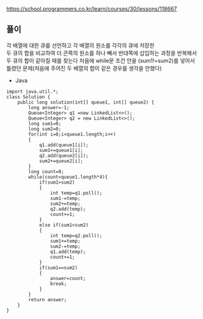 https://school.programmers.co.kr/learn/courses/30/lessons/118667
## 풀이
각 배열에 대한 큐를 선언하고 각 배열의 원소를 각각의 큐에 저장한<br>
두 큐의 합을 비교하여 더 큰쪽의 원소를 하나 빼서 반대쪽에 삽입하는 과정을 반복해서 두 큐의 합이 같아질 때를 찾는다
처음에 while문 조건 안을 (sum1!=sum2)를 넣어서 틀렸던 문제(처음에 주어진 두 배열의 합이 같은 경우를 생각을 안했다)
- Java
```
import java.util.*;
class Solution {
    public long solution(int[] queue1, int[] queue2) {
        long answer=-1;
        Queue<Integer> q1 =new LinkedList<>();
        Queue<Integer> q2 = new LinkedList<>();
        long sum1=0;
        long sum2=0;
        for(int i=0;i<queue1.length;i++)
        {
            q1.add(queue1[i]);
            sum1+=queue1[i];
            q2.add(queue2[i]);
            sum2+=queue2[i];
        }
        long count=0;
        while(count<queue1.length*4){    
            if(sum1>sum2)
            {
                int temp=q1.poll();
                sum1-=temp;
                sum2+=temp;
                q2.add(temp);
                count+=1;
            }
            else if(sum1<sum2)
            {
                int temp=q2.poll();
                sum1+=temp;
                sum2-=temp;
                q1.add(temp);
                count+=1;
            }
            if(sum1==sum2)
            {
                answer=count;
                break;
            }  
        }
        return answer;
    }
}
```
